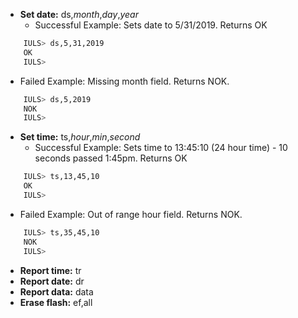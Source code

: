 * **Set date:** ds,*month*,*day*,*year*
  * Successful Example: Sets date to 5/31/2019. Returns OK
``` bash
    IULS> ds,5,31,2019
    OK
    IULS>
```
  * Failed Example: Missing month field. Returns NOK. 
``` bash
    IULS> ds,5,2019
    NOK
    IULS>
```
* **Set time:** ts,*hour*,*min*,*second*
  * Successful Example: Sets time to 13:45:10 (24 hour time) - 10 seconds passed 1:45pm. Returns OK
``` bash
    IULS> ts,13,45,10
    OK
    IULS>
```
  * Failed Example: Out of range hour field. Returns NOK. 
``` bash
    IULS> ts,35,45,10
    NOK
    IULS>
```

* **Report time:** tr 
* **Report date:** dr
* **Report data:** data
* **Erase flash:** ef,all
